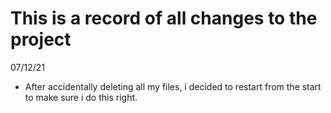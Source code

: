# This is a record of all changes to the project


07/12/21
* After accidentally deleting all my files, i decided to restart from the start to make sure i do this right.

